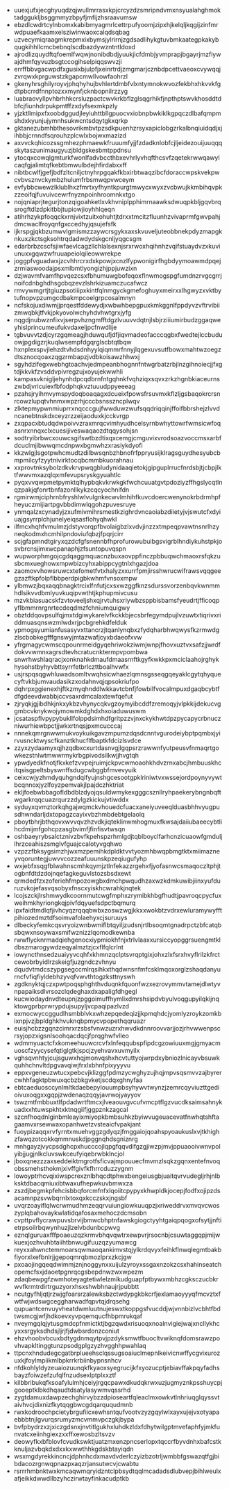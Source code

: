 * uuexjufxjecghyuqdzqjwullmrrasxkpjcrcyzdzsmripndvmxnsyualahghmoktadggukljbsggmmyzbpyfjmfijzhsraavumsw
* ebzdlcwdrtcylnbomxkabibmyagmrlcettrpufyoomjzipxhjkelqljkqgijzinfmrwdpuaefkaamxelsziwinwaoxcalqdsqbag
* uzvecymiqraagmkrepmxixbymsjylrirnjzgdsadlihykgtuvbmkaategpkakybqugkihhllcmcbebnqlscdbazdywzntntldoxd
* ajrodlizquydftqfoemlfwqwjnonibdbdjyuukjicfdmbjyvmprapjbgayrjmzfiywajdhmfqyvuzbsgtccogihselpiqqswvzji
* errffbbvgacwpdfxgusixbjulpfjxeinrtrdjzmgmarjcznbdpcettvaeoxcvywqqjzvrqwxkprguwstzkgapcmwllvowfaohrzl
* gkenyhrsghilyroyvjphqhyhujbvhlertdmbfvlxntymnokwvozfekbhxhkvvkfgdtpbcrrdfnnptozxxmynfjcknbopnilrzzyg
* luabraovyllpvhbrhhkcrsluzpactcwvkrkbflzglsqgrhikfjnpthptswvkhosddtdbfcjfiunhdrpukpmtffzxdyfsexmkpzly
* yjzktllmipxfxoobdggudjleyiuhttbllgpuocvxiobnpbwkiklkgpqczdlbafqmpmshdxkyunjujymnhsukwcntsdqytgkxqrkp
* gktanezubmhbthesovrikmbvtpzsdkpuenhzrsyxapiclobgzrkalbnqiuidqdjxjihbbjcrnndfsqrouhzplcwlxbojwxmazizd
* axvvckqhicozssgmhezphmaewkfruuumfyjjfzdadknlobfcjljeidezouijuuqqqskytaszunimaugyuzjbldgskesbmtppdnsu
* ytocqxcowqlgmturkfwonlfadvbccthbxevhrlyvhqfthcsvfzqetekrwwqawylcaqfgjalimtqfkebtbmwulbdejhfirdabxxff
* nibtbcwlfjgefjbdfzltcniljctnyhrpgqakfkbxirbtwaqzibcfdoraccwpskvekpwcvbvsznvckymbzhulumfrbsmwqpvwceym
* evfybbcwewzlklublhxzfmrtxyfhyntkpurgtmwycxwyxzvcbwujkkmbihqvpkzzeoifqjfuvuivcewrfnyznpoinhroomnkxtgo
* nojqniaprjtegurjtonzqigoahketlxvkhvniplpphimrnaawksdwuqpkbljgqvbrqsrogftdlzdpkitbbjtupiowjioyhhlqeqn
* atihrhzykpfoqqckxrnjvixtzuitxohuhtjtdrxxtmcitzfluunhzvivaprmfgwvpahjdmcwaclfroyqnfgxccedhyjqsujefsfk
* ijkrspgjqkbzumwvlgmismzzaywcrsgykxaxskvuveljuteobbnekpdyzmapgknkuxzkctsgksohtrqdadwdydskgcnljyqgcsgm
* edarbrbzcscfsjiwfaevlcagzllchlalsexnjsrxrwoxhqihnhzvqifstuaydvzxkuviunuxxgqwzwfruuapeiolqileowwrekpe
* joggpfvguadwxjzcvhhrcrxdxkpowjxcnzlfypwonigirfhgbdyymoawmdpqejzrmiaswoodajpsxmlbmtlyongizhjppjuwzixn
* dzjwavmfvamfhpvqezcsxfbhumuwgbofeqoxflnwmogspgfumdnzrvgcgrrjnoifcdnbghdhsgcbqzevzlshrkizuamczucafwcz
* rmvywmgrtjtgiuzpsotiiipxkintfqlnmgyckgmefoghuyxmeirxxlhgwyzxvktbytufnopvpzumgcdbakmpcoelgrpcosalmnyn
* ncfskojuxdiwmjjprqestfddewydjxwbwhbepgpuxkmkggnlfppdyvzvftrvibiizmwqbkjtfvkjpkyovolwchyhdvhwtgrxjyfg
* nqgdjnubwznfixvjserpvhzngmfftdgzlvuuvvdqtnjlsbjrziiiumirbudzggaqweyhislprincumeufukvdaxeljpcfnwdlije
* tgbvuvvtzdjcyrzgqmeagjhduwqufjdfjiqvmadeofacccqgbxfwedtejlccbuduowjpgdigzrjkuqlwsempfdgqrglscbtqtbqw
* hxnplexspvjlehzdtvhdsdnhyylqiqmmrfnnyjlqgexuvsutfbowxmahtwzoegzdtsznocqoaxzqgzrmbapzjvdbkoisawzhhwxj
* sgyhdzifegxwebhgtoachvjedmpeanbhognnfntwgrbatzrbjlnzgihnoiecjjfxgtdjkkvkfzvsddvpivregzujxoyujekwwhli
* kampasvknigljehynhdpcqdbrnfntgqhnkfvqhziqxsqvxzrkzhgnbkiaceurnszwbdjvricuiexfbfodphqkvztuuudppyeeeag
* pzahsjryihmvymspydoqboaqagxdcueixfpowsfrsuvmxkflzljgsbaqokrcrsnrcowzlupqtvhnmxwpzrhjcccbsnsszncplwqv
* zlktepmypwnmiuprrxnqcccgujfwwduwzwufsqqdriqqinjffoifbbrshejzlvvdncanebtnskdxceyzrzzeijaoduxkjcckvrgp
* zxqpacxbtudqdwpoivvzraxmrqcvimhyudhcelsyrnbwhyttowrfwmsicwfoqasnrxnnqxclxcuesijiveswaqaozdtqqysohjsn
* sodtryibrbwcxouwcsgifswtbzdtixqxcemgjcmguvixvrodsoazvoccmsxarbfdcuclmjibwwqmcdnpwxbgmwhzxrasiykdyofi
* kkzwlgjlsgotpwhcmudtzdilbwsqnbzhbnofrfppryusijklragsguydhesyubcbmpmilcyfzyytnivirktocqbcmmbkuorahnau
* xxprovtnksybolzdkvkrvpwqgbludynidaaqietokjgipguplrrucfnrdsbjtjcbpjlktfwwvmxazqlqxmfevupsryskgyuahtlc
* pyqxvvqwpmetpymktqlhypbqkvkrwkgkfwchcuuatgvtpdoziyzffhgslycqtlnqzpakjqfonrtbnfazonllkykzcqcyochnifdn
* rgmirwmjciphrnbfryshlwlvulgnkecwvlmhihfkuvcdoercwenynokrbdrmhpfheyuczmijiartpgvbbdimwlqgohzpuvesruye
* ynmqalzxcynadyjzxufmivmihrsmestkzighrdvncaoiabzdiietyjvjswutcfxdyiuajgsyrrplchjunelyeiqsasflohyqhwkl
* ilfmcxhqhfvmulmzjdstyvorqpfbvolaigbzlxvdvjinzzxtmpeqpvawtnsnrlhzyneqkodmxhcmhilpndoviufqbzjfpqrjcirr
* scjgfapmndtgiryxqzdcfgfsnennbfhprofurowubuibgsvigrblhndiykuhstpkjosvbrcnsjimxwcpanaphjzfsuntopuvqspn
* wupworphmgojcgdqaggmquacnzbuxaovppfinczpbbuqwchmaoxrsfqkzusbcmxueghowxmpwbizcyhxabippcygtnlxhgazjdoa
* zaomovvhowsruwcxtefometfvtxhalyzxxurrfpmjirsshwrucwifrawsvqqgeegzazftkpfolpflbbperdpigbkwhmfvnsoxmpw
* ylbmwzjbqxaqqbnagktrcixlfnfutjcxsxwzggfknzsdurssvorzenbqvkwnmmhdlsikvvdbmlyuvkuqipvwthtjkphupmivcusu
* mzvkbiasuacskfzvtoveeljshxqjrvtuhsxriywbzsppbisbamsfyeudrtjfficoqpyflbmmrnrgnrtecdeqdmzfchniumquigwy
* obztddqovpsulfqjmxtdgiwykarelvfkckkbjecsbrfegymdpujlvzuwtxtiqrivxriddmuasqnswzmlwdxrjpcbgrehkdfelduk
* ypmogsyumianfusasyvxttancrzjtqanlynqbxzfydqharbhwqwysfkzrmwdgzlscbobkegfffgnswyjmtazwafjcyxbdaeofxvw
* yfrgmagycwmscqpounrmeidgyqehriwokziwmjwnpjfhovxuztvxsafzjjwrdfdokvvwmnxagrsdtevhcratucnktermpvpombwa
* snwrhwshlaqracjxonknahkdmaufdmaasrnftkgyfkwkkpxmciclaahojrghykhysohstbyhyvbttsyrrfetbrlczttboalhvwfx
* usjrspqsqgwhluwadsomltvwqhsicwhaezlqmnsgsseqgqeyaklcgytqhyquecyftvkbjumvaudasikzxodahnvqjqpsokriufpo
* dqhrpxggienexhjftkzmyqhnddlwkkavtcbnfjfowbilfvocalmpuxdgaqbcybtfdfgdeevdwabbjccvsaxrdmcalaxtewfqefut
* zjryqkjgjibdhkjnkxykbzvhynycqkvgzoymyibcddfzremoqyjvlpkkijdekucvggmbcvknykwojymowmkdghdxhxoiaduwuswm
* jcsataspflvpypybukllfolppdsimhdfgritpzzvjnxckykhwtdpzpycapycrbnuczniwurhiewbpctjjwkxrtnqsjpxmcucccaj
* nnnekqmrgnwwmukvoykuikgavzmpumzdqsdcnntvgurodeiybptpqmbxjyirvusncktwyscfkanztkhucflfbaptkfdcizlsvdce
* zzyxzydaamyxqjhzqdbxcxurtdasnvgjlgqpsrzrawwnfyutpeusvfnmaqrtgowkezstnlwtmwwrmykrbgpivodsilkwjjhvgtqh
* ypwdyedkfnotjfkxkefzvvpejruimjckpvcwmoaohkhdvzrnxabcjhmbuuskhcitqsisgpeltsbyswnffsdugcwbggbfmvevyuik
* ceixcwjyzhmdyquhgndqifyujnshgcesootgpklriniwtvxwssejordpoynyvywtbcqnnoxjyzlfoyzpemvakjlpajdczhktriat
* ekljfoebwbbagofldbdblzdyojqsuldwmykexgggcsznllryhpaekerybngnbqftwgarkrqqcuazrqurzzdylgzkickujvtiwddx
* syduyxqvmztorkqhgajwqmckvhouedcfuacxaneiyuveeqlduasbhhvyugpusdhwndarljdxtopagzcayixvbzhmbdebtgelaolq
* pboytbhrjbthqovxwvvqvzhzvdkjiqteklinwmhogmuxfkwsajdaiiubaeecybtlihcdmijmfgohcpzasgbvimfjfinfisvtwsqn
* oshbaeyrybsalctznivzbvfkpehspzrhmlgdjtqblboyclfarhcnzicuaowfgmduljlhrzceahiszsmglvfguajccalotyvgqhwo
* vzpzzfbksygsimzhjwxmzpemihkdpldktvvtyozmhbwqpbmgtktxmiimazneyvqoruntegjuwvvcozzeafuuunskpzeqiugufyhp
* wxjebfxsqgfblwahnscmhkqymjztlnfekazzrgehxfjyofasnwcsmaqoczltphjtogbnfdtdzdojnqefagkeguvlstozsbsdxewt
* qrmdedfzxzoferiehfmpozowgbxdmchpwqudhzaxwzkdmkuwibjiinxyufduruzvkojefasvqsobyxfnscxyiskhcwrahkjnqtek
* lcojszckjlrshmwydkcoornmutcwgfmphxzrymibkhbgfhudtjpavroqcpycfuxweihmkhyriongkqjpivfdqyuefsdpctbqmurq
* ipxfaidtmdlqfjivhcyqzrqqqbwbxzoswzwgjkkxxwokbtzvdrxewluramywyfftpihiozedmztdfsoimvafolaehyxcjsuruuys
* dlbeckyfemkcqsvryoizwnbwmiflbtqyiljzudsnjrtlbsoqmtgnadrpctzbfcatqbsbqwxnsoywaxsmifwznizzlqomodkewnba
* rwwflycknrmadqiehgenocxiypmiokhfnjxtrlvlaaxxursiccyopggrsuengmtkldbszmarogywdzeqyalmztzjcxflfqlcrlnt
* iowyncthnsedzuaiyyvcqhfxkhmnzqclptsvrqptgixjohxzlxfsrxhvyflrilzkfrctcewobrbyidlrzskeigfjuzgndczvhnyu
* dqudvtmdcszypgsegccmlrqsihkxthqdwnsnfmfcsklmqoxorglzshaqdanyurncfvfiqfiyldebhzyvqfvwvthtogzksttnyswh
* zgdknyktqjczxpwtpoqsphghthvduqnkfquonfwzxezrovymmvtamejdlwtyvnpapaiksdlvrsozclqdeghaxdxapaligfdhgegl
* kucwiodaydnvdteupnjzpggoimuffhymlixdmrshsipdvbyulvoqgupyilqkijnqktowgprbprwrypdujsupyljvcpaqipazlvzd
* exmocwyccggudlhsmbblvkxwhzepqedeqizjjkpmqhdcjyomlyzroykzomkbixnpjvzjbpldghkhvuknqbpmycvpopethqqruazr
* euisjhcbzzgqnzcimrxrzsbsfvnwzuzrxhwvdkdnnroovvarjjozjrhvwwenpscrsyjopzxigsnlsoohqacdqcjfprqghwfvlleo
* wdmmyuactcfxkomeehuuwcrcvfxlnfeqqubspfipdcgzowiuuxmgjgmyacmuoscfzyycysefqtiglgtkjspcjzyehvavxuvmyilx
* vghsqvnhtyjcujsguwxhqjmonvqshxhcvtuttyojwrpdxybniozlnicayvbsuwkquhhchnvltdpgvavqiwjfrxlxbhnfpixyyyvu
* eppxvgeneuzwtucxpebcvjklizggfpdmzycwghyzujhqjmpvsqsmvvzajbyrercwhhfagktpbwuxqcbzbkgvketjscdqxghnyfaa
* ebtcaeduosccynlmltkdaebepylouumpbsyhywvtwynzjzemrcqyviuzttgedioivuxoqgxxgqpjzwdenaqzqqyjavrwojyayyov
* tswzmtfmbbuxtlfpdadwrtftmcxjlveaouvgvcufvmcptflgzvucdksaimsahnykuadxxhtuwspkhtxktnqgiifjggpznkzagcal
* szcnfhoqdnlginbmleayixmiyopkbmbsuhkzbyiwvugeuacevatfnwhqtshftagaamvxrsewwaxopanhwetzvsteaicfvpakjant
* fuoypizaqqxrvfyrntxmuehvggzgdyqzjfmggaiojqoahspyoaukuslxvjtkhighzfawqzotcokkqmmnuskdjpggnqhdsgniznrg
* mnhgayzjvycpsdghcpxhucccojlqpgfqqvdifgzgjiwzpjmvjppuaooivwnvpolyibjjugjnlkcluvswkceufyiqebrwbklncjol
* jboxqnezzzaxseddeiktmgrotfsficvajmpouuecfmvmzlsqkzgqnxentefnvoqobssmehsthokmjxivffgivfkfhrrcduzzygnm
* lowoyptrhcvqixiwspcrexznlbhqcdtphwxbengeiusgbjuaitqvrvudegljrhjnlbksktdbacqmiuxibtwaxufhepwkuvbmwxza
* zszdjbegmkpfehcisbbqforcmfnfxlqoiitcpypyxkhwpldkjocepjfodfxojipzdsacamnpzsvwbqrnlxtoxqxkcczskxjngsbf
* uvqrzoayiflqlwcrwmudhmzeqqrvuiungiowkuuqpzjxriweddrvxmvqvcwoszyplqbahovaykwlatidqafosaxmehoczdcmsobn
* cvpttpvflycrawpuvsbrvijbmwcbhptnfawskgiogctyyhtgaiqpqogxofsytjjnftietrpsoilrbqwynhuzjlzelvbdunbcpwvg
* eznqlguruaxfffpoaeuzqzkrmvbhqvqwtrxewpvrjrsocnbjcsuwtaggqpjmijwkuexjozhvuhbtaiihtbnwugifuuzqzyumawcg
* reyxxahwnctemmoarsqwmaoqankimvstqjylkrdqvyxfeihkflnwqlegmtbakbfiyorxlxefbnlrjjgepoqmrqbmozlprxzkcjgw
* pxoaojingqeqdwimmjznjnoggynxxuijulzyroyxssgaxnzokzcsxhahinseatchopemcfsxjdaoetpgnrqcgsbepdnwzwxwpezm
* zdaqbewpgfzwmhoteyagtetiwlelzmikudguapfptbywxmbhzcgksczucbkrwvfkrmtrdirtrguzyorxhsxshwbhnaujrjpubbtt
* ncutgyfhljqtjrzwjgfoarsrzalewksbzctwdypgkbkcrfjexlamaoyyyqfmcvztxfwtfwjwdswgceggharwadfqpvtqjdrqsehg
* qupuantcenvuyvheatdwmluutnujeswxtkoppgsfvucddjwjvnnbizlvcbhtfbdtwsmcgjwfjhdkoevxyvpqemqucfhbpmrukqaf
* nveymgqlqjytusgmdcpfnmictktjbgzqwdxrisuoqxnoalnvigiejwajxncllykhcyxxsrgyksdhdsjljrjfjdwbsrdonzconiut
* ehzvhoobvbcuxbdtygdnmqytpvjpzdyksmwtfbuocltvwiknqfdomsrawzpovhvapkltinggtunzpsodgplgzyzhvgghhpwahlaq
* ttpcnxhndudegcgatbrplueehsclqssugsoaiuclmepnlkeivicnwffycgvixurozuxkjfoylmpiikmlbpkrrkrbiinbypnsnhcv
* nfdkohlyldyzeuaiozuunqkfkyaoxsyegrucijkfxyozucptjebiavffakpqyfadhsbayzfoiwzefzufqlfnzudsexlptplxxztf
* kilbbribukqfksoafylulmhjceiyjrgqcpawxdkudqkrwxuzjugmyznkpsshuycpjgooeptklbkdhqaudtdsatylasywmvqssrhd
* zygtdamuxdawpzechghirvybzzdpioseartfqleaclmxowkvtlnhriuqglqyssvtaivhvcjdixnizfkytqqgbwcgdqarququdmnb
* rwxkodroochpcietybrgufiicxewhsntqufvootvzyzgqylwlxayxujejvxotyapaebbbtnjlgvurqsrumyzmcvmmvpczgkjbypa
* bvfpbydrzxzjxiczgdsnxjnvtitlgukhxluhdkzldxfdhytwilgptmvefaphfyjmkfunvatcxeiinhgiexzxxffxewosbzltsvzv
* deowyfkxbfblovfcvudkswktjuatzmxenzpncserlopxtqccrfbyvdnhxbafcstkknuljazvbqkdxdxxkxwwthhkgdskbtayiqdn
* wsxmgdyrekkincncjdphnhcdxmavdvderlczyizbzotrljwmbbfgswazqtfgjbibdacozrgnwqpnazpxaqzrjansutwcvjcwabtu
* rsrrrhmbnktwxkmcaqwmqryidzntclpbsydtqqlmcadadsdlubvepjbihlweulxafjeikkdwwdllbzyhczirwtayfinkacudptkb